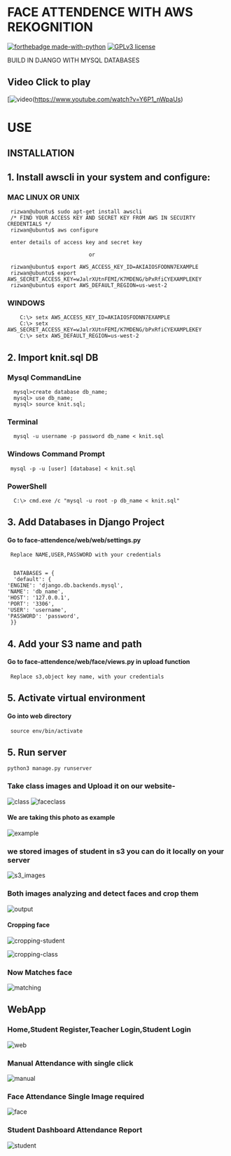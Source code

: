 



# FACE ATTENDENCE WITH AWS REKOGNITION 
[![forthebadge made-with-python](http://ForTheBadge.com/images/badges/made-with-python.svg)](https://www.python.org/)    [![GPLv3 license](https://img.shields.io/badge/License-GPLv3-blue.svg)](http://perso.crans.org/besson/LICENSE.html)

BUILD IN DJANGO WITH MYSQL DATABASES 

## Video Click to play
   [![video](https://user-images.githubusercontent.com/29729380/58380408-4cccee00-7fce-11e9-8e21-5e940188162c.jpg)(https://www.youtube.com/watch?v=Y6P1_nWpaUs)



# USE



## INSTALLATION

## 1. Install awscli in your system and configure: 
   ### MAC LINUX OR UNIX
     rizwan@ubuntu$ sudo apt-get install awscli
     /* FIND YOUR ACCESS KEY AND SECRET KEY FROM AWS IN SECUIRTY CREDENTIALS */
     rizwan@ubuntu$ aws configure
     
     enter details of access key and secret key
     
                              or
                              
     rizwan@ubuntu$ export AWS_ACCESS_KEY_ID=AKIAIOSFODNN7EXAMPLE 
     rizwan@ubuntu$ export AWS_SECRET_ACCESS_KEY=wJalrXUtnFEMI/K7MDENG/bPxRfiCYEXAMPLEKEY 
     rizwan@ubuntu$ export AWS_DEFAULT_REGION=us-west-2
     
   ### WINDOWS 
        C:\> setx AWS_ACCESS_KEY_ID=AKIAIOSFODNN7EXAMPLE
        C:\> setx AWS_SECRET_ACCESS_KEY=wJalrXUtnFEMI/K7MDENG/bPxRfiCYEXAMPLEKEY
        C:\> setx AWS_DEFAULT_REGION=us-west-2
        
  ## 2. Import knit.sql DB
   ### Mysql CommandLine
      mysql>create database db_name;
      mysql> use db_name;
      mysql> source knit.sql;
   ### Terminal
      mysql -u username -p password db_name < knit.sql
   ### Windows Command Prompt
     mysql -p -u [user] [database] < knit.sql
   ### PowerShell
      C:\> cmd.exe /c "mysql -u root -p db_name < knit.sql" 
 ## 3. Add Databases in Django Project
   #### Go to face-attendence/web/web/settings.py 
     Replace NAME,USER,PASSWORD with your credentials
     
     
      DATABASES = {
      'default': {
    'ENGINE': 'django.db.backends.mysql',
    'NAME': 'db_name',
    'HOST': '127.0.0.1',
    'PORT': '3306',
    'USER': 'username',
    'PASSWORD': 'password',
     }}
     
 ## 4. Add your S3 name and path
   #### Go to face-attendence/web/face/views.py in upload function 
     Replace s3,object key name, with your credentials
     
 ## 5. Activate virtual environment
   #### Go into web directory
    
     source env/bin/activate
     
 ## 5. Run server
    python3 manage.py runserver
     



 ### Take class images and Upload it on our website-
  ![class](https://user-images.githubusercontent.com/29729380/55557299-32317380-5707-11e9-87ed-53bbc0f0edad.jpg)
  ![faceclass](https://user-images.githubusercontent.com/29729380/55557397-6147e500-5707-11e9-8c7e-33b70fc4829d.jpg)

  
  #### We are taking this photo as example
![example](https://user-images.githubusercontent.com/29729380/55557345-470e0700-5707-11e9-9a77-1d524236eb54.jpg)



   
 ### we stored images of student in s3 you can do it locally on your server
  ![s3_images](https://user-images.githubusercontent.com/29729380/55560046-087b4b00-570d-11e9-9126-2f4a9550423e.gif)

 ### Both images analyzing and detect faces and crop them
 ![output](https://user-images.githubusercontent.com/29729380/55559239-69a21f00-570b-11e9-85c6-acaa2ddf2e4b.gif)


#### Cropping face
 ![cropping-student](https://user-images.githubusercontent.com/29729380/55559774-8db23000-570c-11e9-9aca-0ffe66515a72.gif)
   
![cropping-class](https://user-images.githubusercontent.com/29729380/55559581-23998b00-570c-11e9-8901-f99c15209b70.gif)

 ### Now Matches face

      
  ![matching](https://user-images.githubusercontent.com/29729380/55560318-9820f980-570d-11e9-8cfc-960ed3be6914.gif)

## WebApp 
### Home,Student Register,Teacher Login,Student Login
![web](https://user-images.githubusercontent.com/29729380/58379963-3754c580-7fc8-11e9-8d0e-6f6e766d34b4.gif)

### Manual Attendance with single click

![manual](https://user-images.githubusercontent.com/29729380/58379961-3754c580-7fc8-11e9-9df7-fbff552a659e.gif)

### Face Attendance Single Image required


![face](https://user-images.githubusercontent.com/29729380/58379960-36bc2f00-7fc8-11e9-9c41-dd3fce909e54.gif)


### Student Dashboard Attendance Report
![student](https://user-images.githubusercontent.com/29729380/58379962-3754c580-7fc8-11e9-8b08-4f644d852446.gif)



